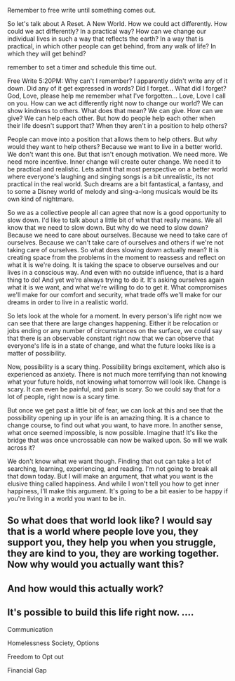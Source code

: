 Remember to free write until something comes out.

So let's talk about
A Reset.
A New World.
How we could act differently.
How could we act differently?
In a practical way?
How can we change our individual lives in such a way that reflects the earth?
In a way that is practical, in which other people can get behind, from any walk of life?
In which they will get behind?

remember to set a timer and schedule this time out.

Free Write 5:20PM:
Why can't I remember? I apparently didn't write any of it down.
Did any of it get expressed in words?
Did I forget... What did I forget? God, Love, please help me remember what I've forgotten... Love, Love I call on you. How can we act differently right now
to change our world?
We can show kindness to others. What does that mean? We can give. How can we give? We can help each other. But how do people help each other when their life doesn't support that? When they aren't in a position to help others?

People can move into a position that allows them to help others. But why would they want to help others? Because we want to live in a better world. We don't want this one. But that isn't enough motivation. We need more. We need more incentive. Inner change will create outer change. We need it to be practical and realistic.
Lets admit that most perspective on a better world where everyone's laughing and singing songs is a bit unrealistic, its not practical in the real world. Such dreams are a bit fantastical, a fantasy, and to some a Disney world of melody and sing-a-long musicals would be its own kind of nightmare.


So we as a collective people all can agree that now is a good opportunity to slow down. I'd like to talk about a little bit of what that really means.
We all know that we need to slow down. But why do we need to slow down? Because we need to care about ourselves. Because we need to take care of ourselves. Because we can't take care of ourselves and others if we're not taking care of ourselves.
So what does slowing down actually mean? It is creating space from the problems in the moment to reassess and reflect on what it is we're doing. It is taking the space to observe ourselves and our lives in a conscious way. And even with no outside influence, that is a hard thing to do! And yet we're always trying to do it.
It's asking ourselves again what it is we want, and what we're willing to do to get it. What compromises we'll make for our comfort and security, what trade offs we'll make for our dreams in order to live in a realistic world.

So lets look at the whole for a moment. In every person's life right now we can see that there are large changes happening. Either it be relocation or jobs ending or any number of circumstances on the surface, we could say that there is an observable constant right now that we can observe that everyone's life is in a state of change, and what the future looks like is a matter of possibility.

Now, possibility is a scary thing. Possibility brings excitement, which also is experienced as anxiety. There is not much more terrifying than not knowing what your future holds, not knowing what tomorrow will look like. Change is scary. It can even be painful, and pain is scary. So we could say that for a lot of people, right now is a scary time.

But once we get past a little bit of fear, we can look at this and see that the possibility opening up in your life is an amazing thing. It is a chance to change course, to find out what you want, to have more. In another sense, what once seemed impossible, is now possible. Imagine that! It's like the bridge that was once uncrossable can now be walked upon. So will we walk across it?

We don't know what we want though. Finding that out can take a lot of searching, learning, experiencing, and reading. I'm not going to break all that down today. But I will make an argument, that what you want is the elusive thing called happiness. And while I won't tell you how to get inner happiness, I'll make this argument. It's going to be a bit easier to be happy if you're living in a world you want to be in.

So what does that world look like? I would say that is a world where people love you, they support you, they help you when you struggle, they are kind to you, they are working together.
Now why would you actually want this?
----
And how would this actually work?
---
It's possible to build this life right now.
....
---
















Communication

Homelessness
Society, Options

Freedom to Opt out

Financial Gap
